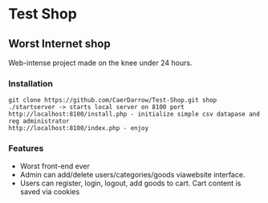 # Test Shop
## Worst Internet shop

Web-intense project made on the knee under 24 hours.

### Installation

    git clone https://github.com/CaerDarrow/Test-Shop.git shop
    ./startserver -> starts local server on 8100 port
    http://localhost:8100/install.php - initialize simple csv datapase and reg administrator
    http://localhost:8100/index.php - enjoy

### Features
- Worst front-end ever
- Admin can add/delete users/categories/goods viawebsite interface.
- Users can register, login, logout, add goods to cart. Cart content is saved via cookies

